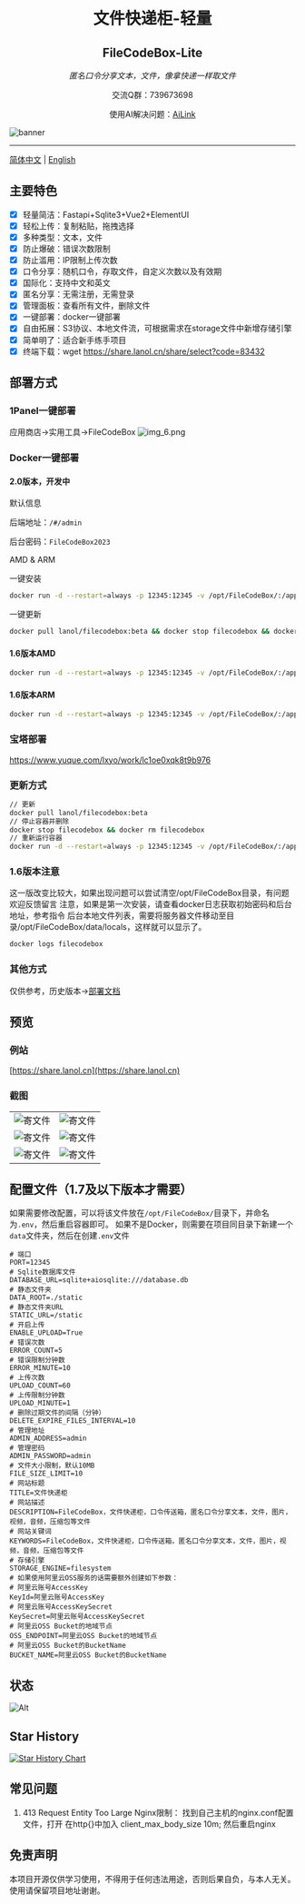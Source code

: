 <div align="center">
<h1>文件快递柜-轻量</h1>
<h2>FileCodeBox-Lite</h2>
<p><em>匿名口令分享文本，文件，像拿快递一样取文件</em></p>
<p>交流Q群：739673698</p>
<p>使用AI解决问题：<a target='_blank' href='https://ailink.pw'>AiLink</a></p>
</div>

![banner](https://fastly.jsdelivr.net/gh/vastsa/FileCodeBox@V1.6/static/banners/img_1.png)

---

[简体中文](./readme.md) | [English](./readme_en.md)

## 主要特色

- [x] 轻量简洁：Fastapi+Sqlite3+Vue2+ElementUI
- [x] 轻松上传：复制粘贴，拖拽选择
- [x] 多种类型：文本，文件
- [x] 防止爆破：错误次数限制
- [x] 防止滥用：IP限制上传次数
- [x] 口令分享：随机口令，存取文件，自定义次数以及有效期
- [x] 国际化：支持中文和英文
- [x] 匿名分享：无需注册，无需登录
- [x] 管理面板：查看所有文件，删除文件
- [x] 一键部署：docker一键部署
- [x] 自由拓展：S3协议、本地文件流，可根据需求在storage文件中新增存储引擎
- [x] 简单明了：适合新手练手项目
- [x] 终端下载：wget https://share.lanol.cn/share/select?code=83432

## 部署方式

### 1Panel一键部署

应用商店->实用工具->FileCodeBox
![img_6.png](./.github/images/img_6.png)
### Docker一键部署

#### 2.0版本，开发中

默认信息

后端地址：`/#/admin`

后台密码：`FileCodeBox2023`

AMD & ARM

一键安装

```bash
docker run -d --restart=always -p 12345:12345 -v /opt/FileCodeBox/:/app/data --name filecodebox lanol/filecodebox:beta

```

一键更新

```bash
docker pull lanol/filecodebox:beta && docker stop filecodebox && docker rm filecodebox && docker run -d --restart=always -p 12345:12345 -v /opt/FileCodeBox/:/app/data --name filecodebox lanol/filecodebox:beta
```

#### 1.6版本AMD

```bash
docker run -d --restart=always -p 12345:12345 -v /opt/FileCodeBox/:/app/data --name filecodebox lanol/filecodebox:latest
```

#### 1.6版本ARM

```bash
docker run -d --restart=always -p 12345:12345 -v /opt/FileCodeBox/:/app/data --name filecodebox lanol/filecodebox:arm
```

### 宝塔部署

https://www.yuque.com/lxyo/work/lc1oe0xqk8t9b976

### 更新方式

```bash
// 更新
docker pull lanol/filecodebox:beta
// 停止容器并删除
docker stop filecodebox && docker rm filecodebox
// 重新运行容器
docker run -d --restart=always -p 12345:12345 -v /opt/FileCodeBox/:/app/data --name filecodebox lanol/filecodebox:latest
```

### 1.6版本注意

这一版改变比较大，如果出现问题可以尝试清空/opt/FileCodeBox目录，有问题欢迎反馈留言
注意，如果是第一次安装，请查看docker日志获取初始密码和后台地址，参考指令
后台本地文件列表，需要将服务器文件移动至目录/opt/FileCodeBox/data/locals，这样就可以显示了。

```bash
docker logs filecodebox

```

### 其他方式

仅供参考，历史版本->[部署文档](https://www.yuque.com/lxyo/work/zd0kvzy7fofx6w7v)

## 预览

### 例站

[https://share.lanol.cn](https://share.lanol.cn)

### 截图

<table style="width:100%">
<tr style="width: 100%">
<td style="width: 50%">
<img src="./.github/images/img.png" alt="寄文件">
</td>
<td style="width: 50%">
<img src="./.github/images/img_1.png" alt="寄文件">
</td>
</tr>
<tr style="width: 100%">
<td style="width: 50%">
<img src="./.github/images/img_2.png" alt="寄文件">
</td>
<td style="width: 50%">
<img src="./.github/images/img_3.png" alt="寄文件">
</td>
</tr>
<tr style="width: 100%">
<td style="width: 50%">
<img src="./.github/images/img_4.png" alt="寄文件">
</td>
<td style="width: 50%">
<img src="./.github/images/img_5.png" alt="寄文件">
</td>
</tr>
</table>

## 配置文件（1.7及以下版本才需要）

如果需要修改配置，可以将该文件放在`/opt/FileCodeBox/`目录下，并命名为`.env`，然后重启容器即可。
如果不是Docker，则需要在项目同目录下新建一个`data`文件夹，然后在创建`.env`文件

```dotenv
# 端口
PORT=12345
# Sqlite数据库文件
DATABASE_URL=sqlite+aiosqlite:///database.db
# 静态文件夹
DATA_ROOT=./static
# 静态文件夹URL
STATIC_URL=/static
# 开启上传
ENABLE_UPLOAD=True
# 错误次数
ERROR_COUNT=5
# 错误限制分钟数
ERROR_MINUTE=10
# 上传次数
UPLOAD_COUNT=60
# 上传限制分钟数
UPLOAD_MINUTE=1
# 删除过期文件的间隔（分钟）
DELETE_EXPIRE_FILES_INTERVAL=10
# 管理地址
ADMIN_ADDRESS=admin
# 管理密码
ADMIN_PASSWORD=admin
# 文件大小限制，默认10MB
FILE_SIZE_LIMIT=10
# 网站标题
TITLE=文件快递柜
# 网站描述
DESCRIPTION=FileCodeBox，文件快递柜，口令传送箱，匿名口令分享文本，文件，图片，视频，音频，压缩包等文件
# 网站关键词
KEYWORDS=FileCodeBox，文件快递柜，口令传送箱，匿名口令分享文本，文件，图片，视频，音频，压缩包等文件
# 存储引擎
STORAGE_ENGINE=filesystem
# 如果使用阿里云OSS服务的话需要额外创建如下参数：
# 阿里云账号AccessKey
KeyId=阿里云账号AccessKey
# 阿里云账号AccessKeySecret
KeySecret=阿里云账号AccessKeySecret
# 阿里云OSS Bucket的地域节点
OSS_ENDPOINT=阿里云OSS Bucket的地域节点
# 阿里云OSS Bucket的BucketName
BUCKET_NAME=阿里云OSS Bucket的BucketName
```

## 状态

![Alt](https://repobeats.axiom.co/api/embed/7a6c92f1d96ee57e6fb67f0df371528397b0c9ac.svg "Repobeats analytics image")

## Star History

[![Star History Chart](https://api.star-history.com/svg?repos=vastsa/FileCodeBox&type=Date)](https://star-history.com/#vastsa/FileCodeBox&Date)

## 常见问题

1. 413 Request Entity Too Large
   Nginx限制：
   找到自己主机的nginx.conf配置文件，打开
   在http{}中加入 client_max_body_size 10m;
   然后重启nginx

## 免责声明

本项目开源仅供学习使用，不得用于任何违法用途，否则后果自负，与本人无关。使用请保留项目地址谢谢。
